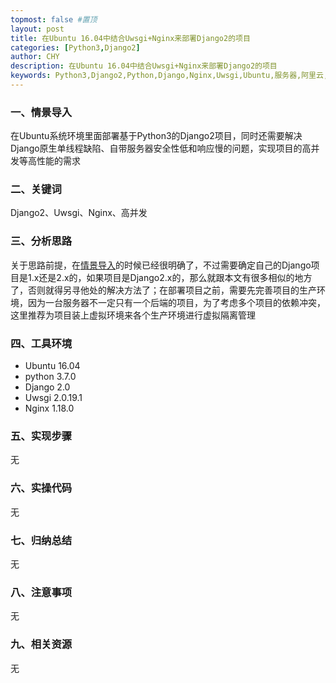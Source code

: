 ```yaml
---
topmost: false #置顶
layout: post
title: 在Ubuntu 16.04中结合Uwsgi+Nginx来部署Django2的项目
categories: [Python3,Django2]
author: CHY
description: 在Ubuntu 16.04中结合Uwsgi+Nginx来部署Django2的项目
keywords: Python3,Django2,Python,Django,Nginx,Uwsgi,Ubuntu,服务器,阿里云,腾讯云
---
```


### 一、情景导入
在Ubuntu系统环境里面部署基于Python3的Django2项目，同时还需要解决Django原生单线程缺陷、自带服务器安全性低和响应慢的问题，实现项目的高并发等高性能的需求

### 二、关键词
Django2、Uwsgi、Nginx、高并发

### 三、分析思路
关于思路前提，在[情景导入](#一情景导入)的时候已经很明确了，不过需要确定自己的Django项目是1.x还是2.x的，如果项目是Django2.x的，那么就跟本文有很多相似的地方了，否则就得另寻他处的解决方法了；在部署项目之前，需要先完善项目的生产环境，因为一台服务器不一定只有一个后端的项目，为了考虑多个项目的依赖冲突，这里推荐为项目装上虚拟环境来各个生产环境进行虚拟隔离管理

### 四、工具环境
+ Ubuntu 16.04
+ python 3.7.0
+ Django 2.0
+ Uwsgi 2.0.19.1
+ Nginx 1.18.0

### 五、实现步骤
无

### 六、实操代码
无

### 七、归纳总结
无

### 八、注意事项
无

### 九、相关资源
无
